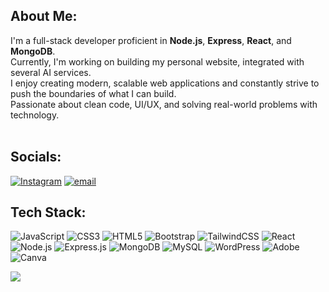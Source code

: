 ## About Me:

I'm a full-stack developer proficient in **Node.js**, **Express**, **React**, and **MongoDB**.<br>
Currently, I'm working on building my personal website, integrated with several AI services.<br>
I enjoy creating modern, scalable web applications and constantly strive to push the boundaries of what I can build.<br>
Passionate about clean code, UI/UX, and solving real-world problems with technology.<br><br>

## Socials:

[![Instagram](https://img.shields.io/badge/Instagram-%23E4405F.svg?logo=Instagram&logoColor=white)](https://instagram.com/print_hellojs) 
[![email](https://img.shields.io/badge/Email-D14836?logo=gmail&logoColor=white)](mailto:unkmitm@gmail.com) 

## Tech Stack:

![JavaScript](https://img.shields.io/badge/javascript-%23323330.svg?style=for-the-badge&logo=javascript&logoColor=%23F7DF1E) 
![CSS3](https://img.shields.io/badge/css3-%231572B6.svg?style=for-the-badge&logo=css3&logoColor=white) 
![HTML5](https://img.shields.io/badge/html5-%23E34F26.svg?style=for-the-badge&logo=html5&logoColor=white) 
![Bootstrap](https://img.shields.io/badge/bootstrap-%238511FA.svg?style=for-the-badge&logo=bootstrap&logoColor=white) 
![TailwindCSS](https://img.shields.io/badge/tailwindcss-%2338B2AC.svg?style=for-the-badge&logo=tailwind-css&logoColor=white) 
![React](https://img.shields.io/badge/react-%2320232a.svg?style=for-the-badge&logo=react&logoColor=%2361DAFB) 
![Node.js](https://img.shields.io/badge/node.js-339933?style=for-the-badge&logo=nodedotjs&logoColor=white) 
![Express.js](https://img.shields.io/badge/express.js-%23404d59.svg?style=for-the-badge&logo=express&logoColor=white) 
![MongoDB](https://img.shields.io/badge/mongodb-%234ea94b.svg?style=for-the-badge&logo=mongodb&logoColor=white) 
![MySQL](https://img.shields.io/badge/mysql-4479A1.svg?style=for-the-badge&logo=mysql&logoColor=white) 
![WordPress](https://img.shields.io/badge/WordPress-%23117AC9.svg?style=for-the-badge&logo=WordPress&logoColor=white) 
![Adobe](https://img.shields.io/badge/adobe-%23FF0000.svg?style=for-the-badge&logo=adobe&logoColor=white) 
![Canva](https://img.shields.io/badge/Canva-%2300C4CC.svg?style=for-the-badge&logo=Canva&logoColor=white)

[![](https://visitcount.itsvg.in/api?id=unkmitm&icon=0&color=0)](https://visitcount.itsvg.in)

<!-- Proudly created with GPRM ( https://gprm.itsvg.in ) -->
